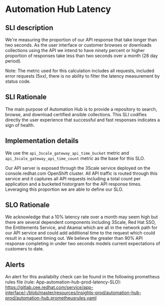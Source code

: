 # Automation Hub Latency 

## SLI description

We're measuring the proportion of our API response that take longer than two seconds. As the user interface or customer browses or downloads collections using the API we intend to have ninety percent or higher proportion of responses take less than two seconds over a month (28 day period).

Note: The metric used for this calculation includes all requests, included error requests (5xx), there is no ability to filter the latency measurement by status code.

## SLI Rationale

The main purpose of Automation Hub is to provide a repository to search, browse, and download certified ansible collections. This SLI codifies directly the user experience that successful and fast responses indicates a sign of health.

## Implementation details

We use the `api_3scale_gateway_api_time_bucket` metric and `api_3scale_gateway_api_time_count` metric as the base for this SLO.

Our API server is exposed through the 3Scale service deployed on the console.redhat.com OpenShift cluster. All API traffic is routed through this service and it captures all API requests including a total count per application and a bucketed historgram for the API response times. Leveraging this proportion we are able to define our SLO.

## SLO Rationale

We acknowledge that a 10% latency rate over a month may seem high but there are several dependent components including 3Scale, Red Hat SSO, the Entitlements Service, and Akamai which are all in the network path for our API service and could add additional time to the request which could result in a request timing out. We believe the greater than 90% API response completing in under two seconds models current expectations of customers to date.

## Alerts

An alert for this availabilty check can be found in the following prometheus rules file (rule: App-automation-hub-prod-latency-SLO):
https://gitlab.cee.redhat.com/service/app-interface/-/blob/master/resources/insights-prod/automation-hub-prod/automation-hub.prometheusrules.yaml
